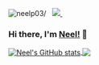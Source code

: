 <p align="left"> 
 <img src=https://komarev.com/ghpvc/?username=neelp03 alt=neelp03/> 
 &nbsp; 
 
  
  <a href="https://www.linkedin.com/in/neel-patel-01/">
    <img src="https://img.shields.io/badge/Neel-Patel-blue?style=flat&logo=linkedin">
  </a> &nbsp;   

### Hi there, I'm [Neel!](https://www.linkedin.com/in/neel-patel-01/) 👋

<!--
Here are some ideas to get you started:

- 🔭 I’m currently working on ...
- 🌱 I’m currently learning ...
- 👯 I’m looking to collaborate on ...
- 🤔 I’m looking for help with ...
- 💬 Ask me about ...
- 📫 How to reach me: ...
- 😄 Pronouns: ...
- ⚡ Fun fact: ...
-->


<a href="https://github.com/neelp03/neelp03">
  <img align="center" src="https://github-readme-stats.vercel.app/api?username=neelp03&show=issues,prs&count_private=true&show_icons=true&theme=dark&include_all_commits=true" alt="Neel's GitHub stats" />
 <a href="https://github.com/neelp03/neelp03">
  <img align="center" src="https://github-readme-stats.vercel.app/api/top-langs/?username=neelp03&layout=compact&theme=dark" />
  </a>

